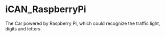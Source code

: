 # iCAN_RaspberryPi
The Car powered by Raspberry Pi, which could recognize the traffic light, digits and letters.
